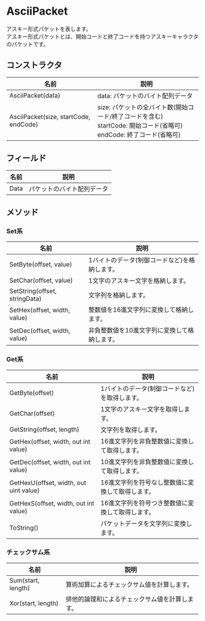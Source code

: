 # AsciiPacket
アスキー形式パケットを表します。  
アスキー形式パケットとは、開始コードと終了コードを持つアスキーキャラクタのパケットです。

## コンストラクタ
|  名前  |  説明  |
| ---- | ---- |
| AsciiPacket(data) | data: パケットのバイト配列データ |
| AsciiPacket(size, startCode, endCode) | size: パケットの全バイト数(開始コード/終了コードを含む)<br>startCode:  開始コード(省略可)<br>endCode: 終了コード(省略可)|

## フィールド
|  名前  |  説明  |
| ---- | ---- |
| Data |  パケットのバイト配列データ |

## メソッド

### Set系
|  名前  |  説明  |
| ---- | ---- |
| SetByte(offset, value)  |  1バイトのデータ(制御コードなど)を格納します。 |
| SetChar(offset, value)  |  1文字のアスキー文字を格納します。 |
| SetString(offset, stringData)  |  文字列を格納します。 |
| SetHex(offset, width, value)  |  整数値を16進文字列に変換して格納します。 |
| SetDec(offset, width, value)  |  非負整数値を10進文字列に変換して格納します。 |

### Get系
|  名前  |  説明  |
| ---- | ---- |
| GetByte(offset)  |  1バイトのデータ(制御コードなど)を取得します。 |
| GetChar(offset)  |  1文字のアスキー文字を取得します。 |
| GetString(offset, length)  |  文字列を取得します。 |
| GetHex(offset, width, out int value)  |  16進文字列を非負整数値に変換して取得します。 |
| GetDec(offset, width, out int value)  |  10進文字列を非負整数値に変換して取得します。 |
| GetHexU(offset, width, out uint value)  |  16進文字列を符号なし整数値に変換して取得します。 |
| GetHexS(offset, width, out int value)  |  16進文字列を符号つき整数値に変換して取得します。 |
| ToString() | パケットデータを文字列に変換します。 |

### チェックサム系
|  名前  |  説明  |
| ---- | ---- |
| Sum(start, length)  |  算術加算によるチェックサム値を計算します。 |
| Xor(start, length)  |  排他的論理和によるチェックサム値を計算します。 |
